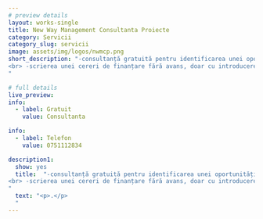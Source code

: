 ```yaml
---
# preview details
layout: works-single
title: New Way Management Consultanta Proiecte
category: Servicii
category_slug: servicii
image: assets/img/logos/nwmcp.png
short_description: "-consultanță gratuită pentru identificarea unei oportunități de finanțare
<br> -scrierea unei cereri de finanțare fără avans, doar cu introducerea costurilor pentru serviciile de consultanță în bugetul proiectului
"

# full details
live_preview:
info:
  - label: Gratuit
    value: Consultanta

info:
  - label: Telefon
    value: 0751112834

description1:
  show: yes
  title:  "-consultanță gratuită pentru identificarea unei oportunități de finanțare
<br> -scrierea unei cereri de finanțare fără avans, doar cu introducerea costurilor pentru serviciile de consultanță în bugetul proiectului
"
  text: "<p>.</p>
  "
---
```

